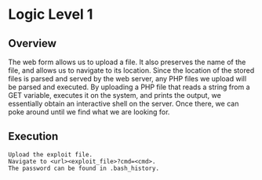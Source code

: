 # Logic Level 1

## Overview

The web form allows us to upload a file.  It also preserves the name of the file, and allows us to navigate to its location.  Since the location of the stored files is parsed and served by the web server, any PHP files we upload will be parsed and executed.  By uploading a PHP file that reads a string from a GET variable, executes it on the system, and prints the output, we essentially obtain an interactive shell on the server.  Once there, we can poke around until we find what we are looking for.

## Execution

```
Upload the exploit file.
Navigate to <url><exploit_file>?cmd=<cmd>.
The password can be found in .bash_history.
```

